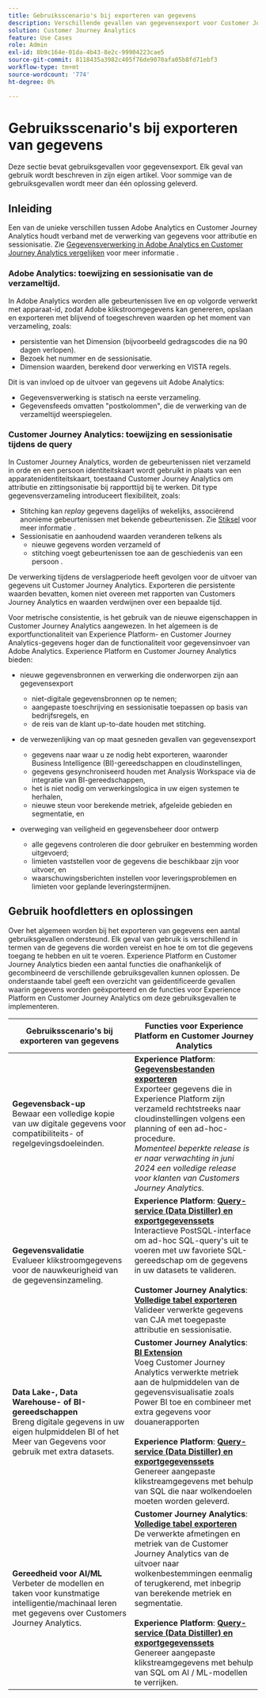 ```yaml
---
title: Gebruiksscenario's bij exporteren van gegevens
description: Verschillende gevallen van gegevensexport voor Customer Journey Analytics begrijpen
solution: Customer Journey Analytics
feature: Use Cases
role: Admin
exl-id: 8b9c164e-01da-4b43-8e2c-99904223cae5
source-git-commit: 8118435a3982c405f76de9070afa05b8fd71ebf3
workflow-type: tm+mt
source-wordcount: '774'
ht-degree: 0%

---
```


# Gebruiksscenario&#39;s bij exporteren van gegevens

Deze sectie bevat gebruiksgevallen voor gegevensexport. Elk geval van gebruik wordt beschreven in zijn eigen artikel. Voor sommige van de gebruiksgevallen wordt meer dan één oplossing geleverd.

## Inleiding

Een van de unieke verschillen tussen Adobe Analytics en Customer Journey Analytics houdt verband met de verwerking van gegevens voor attributie en sessionisatie. Zie [Gegevensverwerking in Adobe Analytics en Customer Journey Analytics vergelijken](/help/getting-started/aa-vs-cja/data-processing-comparisons.md) voor meer informatie .

### Adobe Analytics: toewijzing en sessionisatie van de verzameltijd.

In Adobe Analytics worden alle gebeurtenissen live en op volgorde verwerkt met apparaat-id, zodat Adobe klikstroomgegevens kan genereren, opslaan en exporteren met blijvend of toegeschreven waarden op het moment van verzameling, zoals:

* persistentie van het Dimension (bijvoorbeeld gedragscodes die na 90 dagen verlopen).
* Bezoek het nummer en de sessionisatie.
* Dimension waarden, berekend door verwerking en VISTA regels.

Dit is van invloed op de uitvoer van gegevens uit Adobe Analytics:

* Gegevensverwerking is statisch na eerste verzameling.
* Gegevensfeeds omvatten &quot;postkolommen&quot;, die de verwerking van de verzameltijd weerspiegelen.


### Customer Journey Analytics: toewijzing en sessionisatie tijdens de query

In Customer Journey Analytics, worden de gebeurtenissen niet verzameld in orde en een persoon identiteitskaart wordt gebruikt in plaats van een apparatenidentiteitskaart, toestaand Customer Journey Analytics om attributie en zittingsonisatie bij rapporttijd bij te werken. Dit type gegevensverzameling introduceert flexibiliteit, zoals:

* Stitching kan _replay_ gegevens dagelijks of wekelijks, associërend anonieme gebeurtenissen met bekende gebeurtenissen. Zie [Stiksel](../../stitching/overview.md) voor meer informatie .
* Sessionisatie en aanhoudend waarden veranderen telkens als
   * nieuwe gegevens worden verzameld of
   * stitching voegt gebeurtenissen toe aan de geschiedenis van een persoon .

De verwerking tijdens de verslagperiode heeft gevolgen voor de uitvoer van gegevens uit Customer Journey Analytics. Exporteren die persistente waarden bevatten, komen niet overeen met rapporten van Customers Journey Analytics en waarden verdwijnen over een bepaalde tijd.

Voor metrische consistentie, is het gebruik van de nieuwe eigenschappen in Customer Journey Analytics aangewezen. In het algemeen is de exportfunctionaliteit van Experience Platform- en Customer Journey Analytics-gegevens hoger dan de functionaliteit voor gegevensinvoer van Adobe Analytics. Experience Platform en Customer Journey Analytics bieden:

* nieuwe gegevensbronnen en verwerking die onderworpen zijn aan gegevensexport

   * niet-digitale gegevensbronnen op te nemen;
   * aangepaste toeschrijving en sessionisatie toepassen op basis van bedrijfsregels, en
   * de reis van de klant up-to-date houden met stitching.

* de verwezenlijking van op maat gesneden gevallen van gegevensexport

   * gegevens naar waar u ze nodig hebt exporteren, waaronder Business Intelligence (BI)-gereedschappen en cloudinstellingen,
   * gegevens gesynchroniseerd houden met Analysis Workspace via de integratie van BI-gereedschappen,
   * het is niet nodig om verwerkingslogica in uw eigen systemen te herhalen,
   * nieuwe steun voor berekende metriek, afgeleide gebieden en segmentatie, en

* overweging van veiligheid en gegevensbeheer door ontwerp

   * alle gegevens controleren die door gebruiker en bestemming worden uitgevoerd;
   * limieten vaststellen voor de gegevens die beschikbaar zijn voor uitvoer, en
   * waarschuwingsberichten instellen voor leveringsproblemen en limieten voor geplande leveringstermijnen.


## Gebruik hoofdletters en oplossingen

Over het algemeen worden bij het exporteren van gegevens een aantal gebruiksgevallen ondersteund. Elk geval van gebruik is verschillend in termen van de gegevens die worden vereist en hoe te om tot die gegevens toegang te hebben en uit te voeren. Experience Platform en Customer Journey Analytics bieden een aantal functies die onafhankelijk of gecombineerd de verschillende gebruiksgevallen kunnen oplossen. De onderstaande tabel geeft een overzicht van geïdentificeerde gevallen waarin gegevens worden geëxporteerd en de functies voor Experience Platform en Customer Journey Analytics om deze gebruiksgevallen te implementeren.

| Gebruiksscenario&#39;s bij exporteren van gegevens | Functies voor Experience Platform en Customer Journey Analytics |
|---|---|
| **Gegevensback-up**<br/> Bewaar een volledige kopie van uw digitale gegevens voor compatibiliteits- of regelgevingsdoeleinden. | **Experience Platform**: [**Gegevensbestanden exporteren**](export-datasets.md)<br/> Exporteer gegevens die in Experience Platform zijn verzameld rechtstreeks naar cloudinstellingen volgens een planning of een ad-hoc-procedure.<br/>*Momenteel beperkte release is er naar verwachting in juni 2024 een volledige release voor klanten van Customers Journey Analytics.* |
| **Gegevensvalidatie**<br/> Evalueer klikstroomgegevens voor de nauwkeurigheid van de gegevensinzameling. | **Experience Platform**: [**Query-service (Data Distiller) en exportgegevenssets**](queryservice-export-datasets.md)<br/> Interactieve PostSQL-interface om ad-hoc SQL-query&#39;s uit te voeren met uw favoriete SQL-gereedschap om de gegevens in uw datasets te valideren.<br/><br/>**Customer Journey Analytics**: [**Volledige tabel exporteren**](export-full-table.md)<br/> Valideer verwerkte gegevens van CJA met toegepaste attributie en sessionisatie. |
| **Data Lake-, Data Warehouse- of BI-gereedschappen**<br/> Breng digitale gegevens in uw eigen hulpmiddelen BI of het Meer van Gegevens voor gebruik met extra datasets. | **Customer Journey Analytics**: [**BI Extension**](bi-extension.md)<br/> Voeg Customer Journey Analytics verwerkte metriek aan de hulpmiddelen van de gegevensvisualisatie zoals Power BI toe en combineer met extra gegevens voor douanerapporten <br/><br/>**Experience Platform**: [**Query-service (Data Distiller) en exportgegevenssets**](queryservice-export-datasets.md)<br> Genereer aangepaste klikstreamgegevens met behulp van SQL die naar wolkendoelen moeten worden geleverd. |
| **Gereedheid voor AI/ML**<br/> Verbeter de modellen en taken voor kunstmatige intelligentie/machinaal leren met gegevens over Customers Journey Analytics. | **Customer Journey Analytics**: [**Volledige tabel exporteren**](export-full-table.md)<br/> De verwerkte afmetingen en metriek van de Customer Journey Analytics van de uitvoer naar wolkenbestemmingen eenmalig of terugkerend, met inbegrip van berekende metriek en segmentatie.<br/><br/>**Experience Platform**: [**Query-service (Data Distiller) en exportgegevenssets**](queryservice-export-datasets.md)<br/> Genereer aangepaste klikstreamgegevens met behulp van SQL om AI / ML-modellen te verrijken. |
